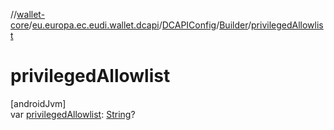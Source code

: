 //[wallet-core](../../../../index.md)/[eu.europa.ec.eudi.wallet.dcapi](../../index.md)/[DCAPIConfig](../index.md)/[Builder](index.md)/[privilegedAllowlist](privileged-allowlist.md)

# privilegedAllowlist

[androidJvm]\
var [privilegedAllowlist](privileged-allowlist.md): [String](https://kotlinlang.org/api/latest/jvm/stdlib/kotlin-stdlib/kotlin/-string/index.html)?
